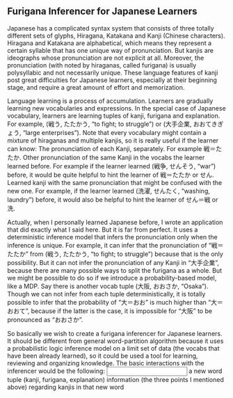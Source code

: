 ## Furigana Inferencer for Japanese Learners

Japanese has a complicated syntax system that consists of three totally different sets of glyphs, Hiragana, Katakana and Kanji (Chinese characters). Hiragana and Katakana are alphabetical, which means they represent a certain syllable that has one unique way of pronunciation. But kanjis are ideographs whose pronunciation are not explicit at all. Moreover, the pronunciation (with noted by hiraganas, called furigana) is usually polysyllabic and not necessarily unique. These language features of kanji post great difficulties for Japanese learners, especially at their beginning stage, and require a great amount of effort and memorization.

Language learning is a process of accumulation. Learners are gradually learning new vocabularies and expressions. In the special case of Japanese vocabulary, learners are learning tuples of kanji, furigana and explanation. For example, (戦う, たたかう, “to fight; to struggle”) or (大手企業, おおてきぎょう, “large enterprises”). Note that every vocabulary might contain a mixture of hiraganas and multiple kanjis, so it is really useful if the learner can know:
The pronunciation of each Kanji, separately. For example 戦＝たたか.
Other pronunciation of the same Kanji in the vocabs the learner learned before. For example if the learner learned (戦争, せんそう, “war”) before, it would be quite helpful to hint the learner of 戦＝たたか or せん.
Learned kanji with the same pronunciation that might be confused with the new one.  For example, if the learner learned (洗濯, せんたく, “washing, laundry”) before, it would also be helpful to hint the learner of せん＝戦 or 洗.

Actually, when I personally learned Japanese before, I wrote an application that did exactly what I said here. But it is far from perfect. It uses a deterministic inference model that infers the pronunciation only when the inference is unique. For example, it can infer that the pronunciation of “戦＝たたか” from (戦う, たたかう, “to fight; to struggle”) because that is the only possibility. But it can not infer the pronunciation of any Kanji in “大手企業”, because there are many possible ways to split the furigana as a whole. But we might be possible to do so if we introduce a probability-based model, like a MDP. Say there is another vocab tuple (大阪, おおさか, “Osaka”). Though we can not infer from each tuple deterministically, it is totally possible to infer that the probability of “大＝おお” is much higher than “大＝おおて”, because if the latter is the case, it is impossible for “大阪” to be pronounced as “おおさか”.

So basically we wish to create a furigana inferencer for Japanese learners. It should be different from general word-partition algorithm because it uses a probabilistic logic inference model on a limit set of data (the vocabs that have been already learned), so it could be used a tool for learning, reviewing and organizing knowledge. The basic interactions with the inferencer would be the following:
    <Input> a new word tuple (kanji, furigana, explanation)
    <Output> information (the three points I mentioned above) regarding kanjis in that new word
